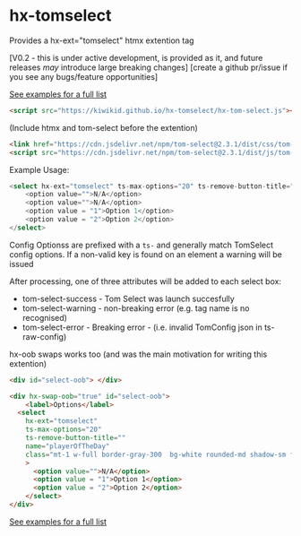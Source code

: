 # hx-tomselect

Provides a hx-ext="tomselect" htmx extention tag

[V0.2 - this is under active development, is provided as it, and future releases *may* introduce large breaking changes]
[create a github pr/issue if you see any bugs/feature opportunities]


<a href="examples.html">See examples for a full list</a>

```html
<script src="https://kiwikid.github.io/hx-tomselect/hx-tom-select.js"></script>
```


(Include htmx and tom-select before the extention)
```html
<link href="https://cdn.jsdelivr.net/npm/tom-select@2.3.1/dist/css/tom-select.css" rel="stylesheet"/>
<script src="https://cdn.jsdelivr.net/npm/tom-select@2.3.1/dist/js/tom-select.complete.min.js"></script>
```



Example Usage:
```go
<select hx-ext="tomselect" ts-max-options="20" ts-remove-button-title="Remove this player" multiple>
	<option value="">N/A</option>
	<option value="">N/A</option>
	<option value = "1">Option 1</option>
	<option value = "2">Option 2</option>
</select>
```

Config Optionss are prefixed with a `ts-` and generally match TomSelect config options. If a non-valid key is found on an element a warning will be issued

After processing, one of three attributes will be added to each select box:

- tom-select-success - Tom Select was launch succesfully
- tom-select-warning - non-breaking error (e.g. tag name is no recognised)
- tom-select-error - Breaking error - (i.e. invalid TomConfig json in ts-raw-config)


hx-oob swaps works too (and was the main motivation for writing this extention)
```html
<div id="select-oob"> </div>
```

```html
<div hx-swap-oob="true" id="select-oob"> 
	<label>Options</label>
  <select
    hx-ext="tomselect"
    ts-max-options="20"
    ts-remove-button-title=""
    name="playerOfTheDay"
    class="mt-1 w-full border-gray-300  bg-white rounded-md shadow-sm focus:border-indigo-300 focus:ring focus:ring-indigo-200 focus:ring-opacity-50"
	>
      <option value="">N/A</option>
      <option value = "1">Option 1</option>
      <option value = "2">Option 2</option>
	</select>
</div>
```



<a href="examples.html">See examples for a full list</a>